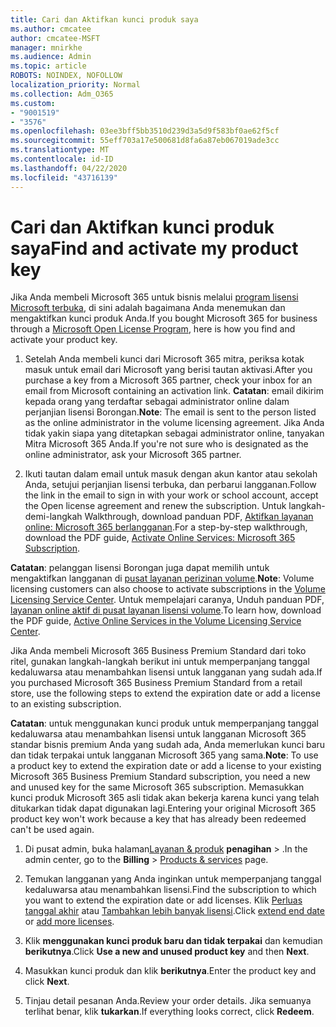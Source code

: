 ```yaml
---
title: Cari dan Aktifkan kunci produk saya
ms.author: cmcatee
author: cmcatee-MSFT
manager: mnirkhe
ms.audience: Admin
ms.topic: article
ROBOTS: NOINDEX, NOFOLLOW
localization_priority: Normal
ms.collection: Adm_O365
ms.custom:
- "9001519"
- "3576"
ms.openlocfilehash: 03ee3bff5bb3510d239d3a5d9f583bf0ae62f5cf
ms.sourcegitcommit: 55eff703a17e500681d8fa6a87eb067019ade3cc
ms.translationtype: MT
ms.contentlocale: id-ID
ms.lasthandoff: 04/22/2020
ms.locfileid: "43716139"
---
```

# <a name="find-and-activate-my-product-key"></a><span data-ttu-id="ff97e-102">Cari dan Aktifkan kunci produk saya</span><span class="sxs-lookup"><span data-stu-id="ff97e-102">Find and activate my product key</span></span>

<span data-ttu-id="ff97e-103">Jika Anda membeli Microsoft 365 untuk bisnis melalui [program lisensi Microsoft terbuka](https://go.microsoft.com/fwlink/p/?LinkID=613298), di sini adalah bagaimana Anda menemukan dan mengaktifkan kunci produk Anda.</span><span class="sxs-lookup"><span data-stu-id="ff97e-103">If you bought Microsoft 365 for business through a [Microsoft Open License Program](https://go.microsoft.com/fwlink/p/?LinkID=613298), here is how you find and activate your product key.</span></span>

1. <span data-ttu-id="ff97e-104">Setelah Anda membeli kunci dari Microsoft 365 mitra, periksa kotak masuk untuk email dari Microsoft yang berisi tautan aktivasi.</span><span class="sxs-lookup"><span data-stu-id="ff97e-104">After you purchase a key from a Microsoft 365 partner, check your inbox for an email from Microsoft containing an activation link.</span></span>  <span data-ttu-id="ff97e-105">**Catatan**: email dikirim kepada orang yang terdaftar sebagai administrator online dalam perjanjian lisensi Borongan.</span><span class="sxs-lookup"><span data-stu-id="ff97e-105">**Note**: The email is sent to the person listed as the online administrator in the volume licensing agreement.</span></span>  <span data-ttu-id="ff97e-106">Jika Anda tidak yakin siapa yang ditetapkan sebagai administrator online, tanyakan Mitra Microsoft 365 Anda.</span><span class="sxs-lookup"><span data-stu-id="ff97e-106">If you're not sure who is designated as the online administrator, ask your Microsoft 365 partner.</span></span>

2. <span data-ttu-id="ff97e-107">Ikuti tautan dalam email untuk masuk dengan akun kantor atau sekolah Anda, setujui perjanjian lisensi terbuka, dan perbarui langganan.</span><span class="sxs-lookup"><span data-stu-id="ff97e-107">Follow the link in the email to sign in with your work or school account, accept the Open license agreement and renew the subscription.</span></span>  <span data-ttu-id="ff97e-108">Untuk langkah-demi-langkah Walkthrough, download panduan PDF, [Aktifkan layanan online: Microsoft 365 berlangganan](https://go.microsoft.com/fwlink/p/?LinkId=618100).</span><span class="sxs-lookup"><span data-stu-id="ff97e-108">For a step-by-step walkthrough, download the PDF guide, [Activate Online Services: Microsoft 365 Subscription](https://go.microsoft.com/fwlink/p/?LinkId=618100).</span></span> 

<span data-ttu-id="ff97e-109">**Catatan**: pelanggan lisensi Borongan juga dapat memilih untuk mengaktifkan langganan di [pusat layanan perizinan volume](https://go.microsoft.com/fwlink/p/?LinkID=282016).</span><span class="sxs-lookup"><span data-stu-id="ff97e-109">**Note**: Volume licensing customers can also choose to activate subscriptions in the [Volume Licensing Service Center](https://go.microsoft.com/fwlink/p/?LinkID=282016).</span></span>  <span data-ttu-id="ff97e-110">Untuk mempelajari caranya, Unduh panduan PDF, [layanan online aktif di pusat layanan lisensi volume](https://go.microsoft.com/fwlink/p/?LinkId=618096).</span><span class="sxs-lookup"><span data-stu-id="ff97e-110">To learn how, download the PDF guide, [Active Online Services in the Volume Licensing Service Center](https://go.microsoft.com/fwlink/p/?LinkId=618096).</span></span>

<span data-ttu-id="ff97e-111">Jika Anda membeli Microsoft 365 Business Premium Standard dari toko ritel, gunakan langkah-langkah berikut ini untuk memperpanjang tanggal kedaluwarsa atau menambahkan lisensi untuk langganan yang sudah ada.</span><span class="sxs-lookup"><span data-stu-id="ff97e-111">If you purchased Microsoft 365 Business Premium Standard from a retail store, use the following steps to extend the expiration date or add a license to an existing subscription.</span></span>

<span data-ttu-id="ff97e-112">**Catatan**: untuk menggunakan kunci produk untuk memperpanjang tanggal kedaluwarsa atau menambahkan lisensi untuk langganan Microsoft 365 standar bisnis premium Anda yang sudah ada, Anda memerlukan kunci baru dan tidak terpakai untuk langganan Microsoft 365 yang sama.</span><span class="sxs-lookup"><span data-stu-id="ff97e-112">**Note**: To use a product key to extend the expiration date or add a license to your existing Microsoft 365 Business Premium Standard subscription, you need a new and unused key for the same Microsoft  365 subscription.</span></span>  <span data-ttu-id="ff97e-113">Memasukkan kunci produk Microsoft 365 asli tidak akan bekerja karena kunci yang telah ditukarkan tidak dapat digunakan lagi.</span><span class="sxs-lookup"><span data-stu-id="ff97e-113">Entering your original Microsoft  365 product key won't work because a key that has already been redeemed can't be used again.</span></span>

1. <span data-ttu-id="ff97e-114">Di pusat admin, buka halaman[Layanan & produk](https://go.microsoft.com/fwlink/p/?linkid=842054) **penagihan** > .</span><span class="sxs-lookup"><span data-stu-id="ff97e-114">In the admin center, go to the **Billing** > [Products & services](https://go.microsoft.com/fwlink/p/?linkid=842054) page.</span></span>

2. <span data-ttu-id="ff97e-115">Temukan langganan yang Anda inginkan untuk memperpanjang tanggal kedaluwarsa atau menambahkan lisensi.</span><span class="sxs-lookup"><span data-stu-id="ff97e-115">Find the subscription to which you want to extend the expiration date or add licenses.</span></span>  <span data-ttu-id="ff97e-116">Klik [Perluas tanggal akhir](https://go.microsoft.com/fwlink/p/?linkid=842054) atau [Tambahkan lebih banyak lisensi](https://go.microsoft.com/fwlink/p/?linkid=842054).</span><span class="sxs-lookup"><span data-stu-id="ff97e-116">Click [extend end date](https://go.microsoft.com/fwlink/p/?linkid=842054) or [add more licenses](https://go.microsoft.com/fwlink/p/?linkid=842054).</span></span>

3. <span data-ttu-id="ff97e-117">Klik **menggunakan kunci produk baru dan tidak terpakai** dan kemudian **berikutnya**.</span><span class="sxs-lookup"><span data-stu-id="ff97e-117">Click **Use a new and unused product key** and then **Next**.</span></span>

4. <span data-ttu-id="ff97e-118">Masukkan kunci produk dan klik **berikutnya**.</span><span class="sxs-lookup"><span data-stu-id="ff97e-118">Enter the product key and click **Next**.</span></span>

5. <span data-ttu-id="ff97e-119">Tinjau detail pesanan Anda.</span><span class="sxs-lookup"><span data-stu-id="ff97e-119">Review your order details.</span></span>  <span data-ttu-id="ff97e-120">Jika semuanya terlihat benar, klik **tukarkan**.</span><span class="sxs-lookup"><span data-stu-id="ff97e-120">If everything looks correct, click **Redeem**.</span></span>